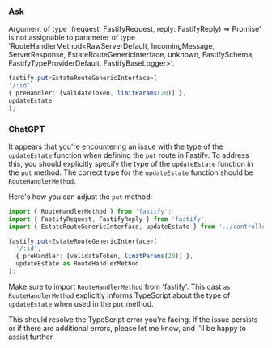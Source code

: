 ### Ask

Argument of type '(request: FastifyRequest<EstateRouteGenericInterface>, reply: FastifyReply) => Promise<void>' is not assignable to parameter of type 'RouteHandlerMethod<RawServerDefault, IncomingMessage, ServerResponse<IncomingMessage>, EstateRouteGenericInterface, unknown, FastifySchema, FastifyTypeProviderDefault, FastifyBaseLogger>'.

```ts
fastify.put<EstateRouteGenericInterface>(
'/:id',
{ preHandler: [validateToken, limitParams(20)] },
updateEstate
);
```

### ChatGPT

It appears that you're encountering an issue with the type of the `updateEstate` function when defining the `put` route in Fastify. To address this, you should explicitly specify the type of the `updateEstate` function in the `put` method. The correct type for the `updateEstate` function should be `RouteHandlerMethod`.

Here's how you can adjust the `put` method:

```ts
import { RouteHandlerMethod } from 'fastify';
import { FastifyRequest, FastifyReply } from 'fastify';
import { EstateRouteGenericInterface, updateEstate } from '../controllers/estate';

fastify.put<EstateRouteGenericInterface>(
  '/:id',
  { preHandler: [validateToken, limitParams(20)] },
  updateEstate as RouteHandlerMethod
);
```

Make sure to import `RouteHandlerMethod` from 'fastify'. This cast `as RouteHandlerMethod` explicitly informs TypeScript about the type of `updateEstate` when used in the `put` method.

This should resolve the TypeScript error you're facing. If the issue persists or if there are additional errors, please let me know, and I'll be happy to assist further.
